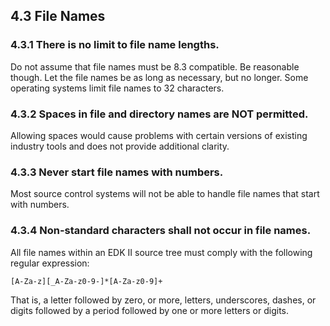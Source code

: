 <!--- @file
  4.3 File Names

  Copyright (c) 2006-2017, Intel Corporation. All rights reserved.<BR>

  Redistribution and use in source (original document form) and 'compiled'
  forms (converted to PDF, epub, HTML and other formats) with or without
  modification, are permitted provided that the following conditions are met:

  1) Redistributions of source code (original document form) must retain the
     above copyright notice, this list of conditions and the following
     disclaimer as the first lines of this file unmodified.

  2) Redistributions in compiled form (transformed to other DTDs, converted to
     PDF, epub, HTML and other formats) must reproduce the above copyright
     notice, this list of conditions and the following disclaimer in the
     documentation and/or other materials provided with the distribution.

  THIS DOCUMENTATION IS PROVIDED BY TIANOCORE PROJECT "AS IS" AND ANY EXPRESS OR
  IMPLIED WARRANTIES, INCLUDING, BUT NOT LIMITED TO, THE IMPLIED WARRANTIES OF
  MERCHANTABILITY AND FITNESS FOR A PARTICULAR PURPOSE ARE DISCLAIMED. IN NO
  EVENT SHALL TIANOCORE PROJECT  BE LIABLE FOR ANY DIRECT, INDIRECT, INCIDENTAL,
  SPECIAL, EXEMPLARY, OR CONSEQUENTIAL DAMAGES (INCLUDING, BUT NOT LIMITED TO,
  PROCUREMENT OF SUBSTITUTE GOODS OR SERVICES; LOSS OF USE, DATA, OR PROFITS;
  OR BUSINESS INTERRUPTION) HOWEVER CAUSED AND ON ANY THEORY OF LIABILITY,
  WHETHER IN CONTRACT, STRICT LIABILITY, OR TORT (INCLUDING NEGLIGENCE OR
  OTHERWISE) ARISING IN ANY WAY OUT OF THE USE OF THIS DOCUMENTATION, EVEN IF
  ADVISED OF THE POSSIBILITY OF SUCH DAMAGE.

-->

## 4.3 File Names

### 4.3.1 There is no limit to file name lengths.

Do not assume that file names must be 8.3 compatible. Be reasonable though. Let
the file names be as long as necessary, but no longer. Some operating systems
limit file names to 32 characters.

### 4.3.2 Spaces in file and directory names are NOT permitted.

Allowing spaces would cause problems with certain versions of existing industry
tools and does not provide additional clarity.

### 4.3.3 Never start file names with numbers.

Most source control systems will not be able to handle file names that start
with numbers.

### 4.3.4 Non-standard characters shall not occur in file names.

All file names within an EDK II source tree must comply with the following
regular expression:

```
[A-Za-z][_A-Za-z0-9-]*[A-Za-z0-9]+
```

That is, a letter followed by zero, or more, letters, underscores, dashes, or
digits followed by a period followed by one or more letters or digits.
